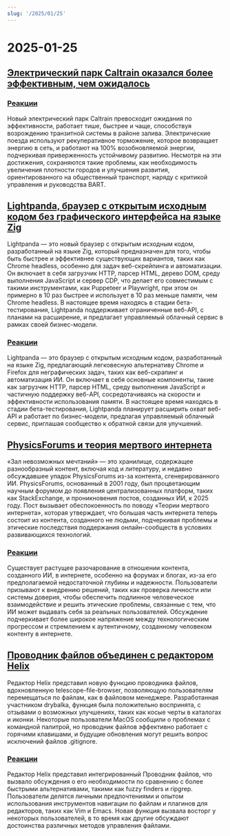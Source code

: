 ```yaml
---
slug: '/2025/01/25'
---
```


# 2025-01-25

## [Электрический парк Caltrain оказался более эффективным, чем ожидалось](https://www.caltrain.com/news/caltrains-electric-fleet-more-efficient-expected)

### [Реакции](https://news.ycombinator.com/item?id=42818692)

Новый электрический парк Caltrain превосходит ожидания по эффективности, работает тише, быстрее и чаще, способствуя возрождению транзитной системы в районе залива. Электрические поезда используют рекуперативное торможение, которое возвращает энергию в сеть, и работают на 100% возобновляемой энергии, подчеркивая приверженность устойчивому развитию. Несмотря на эти достижения, сохраняются такие проблемы, как необходимость увеличения плотности городов и улучшения развития, ориентированного на общественный транспорт, наряду с критикой управления и руководства BART.

## [Lightpanda, браузер с открытым исходным кодом без графического интерфейса на языке Zig](https://github.com/lightpanda-io/browser)

Lightpanda — это новый браузер с открытым исходным кодом, разработанный на языке Zig, который предназначен для того, чтобы быть быстрее и эффективнее существующих вариантов, таких как Chrome headless, особенно для задач веб-скрейпинга и автоматизации. Он включает в себя загрузчик HTTP, парсер HTML, дерево DOM, среду выполнения JavaScript и сервер CDP, что делает его совместимым с такими инструментами, как Puppeteer и Playwright, при этом он примерно в 10 раз быстрее и использует в 10 раз меньше памяти, чем Chrome headless. В настоящее время находясь в стадии бета-тестирования, Lightpanda поддерживает ограниченные веб-API, с планами на расширение, и предлагает управляемый облачный сервис в рамках своей бизнес-модели.

### [Реакции](https://news.ycombinator.com/item?id=42817439)

Lightpanda — это браузер с открытым исходным кодом, разработанный на языке Zig, предлагающий легковесную альтернативу Chrome и Firefox для неграфических задач, таких как веб-скрапинг и автоматизация ИИ. Он включает в себя основные компоненты, такие как загрузчик HTTP, парсер HTML, среду выполнения JavaScript и частичную поддержку веб-API, сосредотачиваясь на скорости и эффективности использования памяти. В настоящее время находясь в стадии бета-тестирования, Lightpanda планирует расширить охват веб-API и работает по бизнес-модели, предлагая управляемый облачный сервис, приглашая сообщество к обратной связи для улучшений.

## [PhysicsForums и теория мертвого интернета](https://hallofdreams.org/posts/physicsforums/)

«Зал невозможных мечтаний» — это хранилище, содержащее разнообразный контент, включая код и литературу, и недавно обсуждавшее упадок PhysicsForums из-за контента, сгенерированного ИИ. PhysicsForums, основанный в 2001 году, был процветающим научным форумом до появления централизованных платформ, таких как StackExchange, и проникновения постов, созданных ИИ, к 2025 году. Пост вызывает обеспокоенность по поводу «Теории мертвого интернета», которая утверждает, что большая часть интернета теперь состоит из контента, созданного не людьми, подчеркивая проблемы и этические последствия поддержания онлайн-сообществ в условиях развивающихся технологий.

### [Реакции](https://news.ycombinator.com/item?id=42816284)

Существует растущее разочарование в отношении контента, созданного ИИ, в интернете, особенно на форумах и блогах, из-за его предполагаемой недостаточной глубины и надежности. Пользователи призывают к внедрению решений, таких как проверка личности или системы доверия, чтобы обеспечить подлинное человеческое взаимодействие и решить этические проблемы, связанные с тем, что ИИ может выдавать себя за реальных пользователей. Обсуждение подчеркивает более широкое напряжение между технологическим прогрессом и стремлением к аутентичному, созданному человеком контенту в интернете.

## [Проводник файлов объединен с редактором Helix](https://github.com/helix-editor/helix/pull/11285)

Редактор Helix представил новую функцию проводника файлов, вдохновленную telescope-file-browser, позволяющую пользователям перемещаться по файлам, как в файловом менеджере. Разработанная участником drybalka, функция была положительно воспринята, с отзывами о возможных улучшениях, таких как косые черты в каталогах и иконки. Некоторые пользователи MacOS сообщили о проблемах с командной палитрой, но проводник файлов эффективно работает с горячими клавишами, и будущие обновления могут решить вопрос исключений файлов .gitignore.

### [Реакции](https://news.ycombinator.com/item?id=42818278)

Редактор Helix представил интегрированный Проводник файлов, что вызвало обсуждения о его необходимости по сравнению с более быстрыми альтернативами, такими как fuzzy finders и ripgrep. Пользователи делятся личными предпочтениями и опытом использования инструментов навигации по файлам и плагинов для редакторов, таких как Vim и Emacs. Новая функция вызвала восторг у некоторых пользователей, в то время как другие обсуждают достоинства различных методов управления файлами.

<head>
  <meta property="og:title" content="Электрический парк Caltrain оказался более эффективным, чем ожидалось" />
  <meta property="og:type" content="website" />
  <meta property="og:image" content="https://og.cho.sh/api/og/?title=%D0%AD%D0%BB%D0%B5%D0%BA%D1%82%D1%80%D0%B8%D1%87%D0%B5%D1%81%D0%BA%D0%B8%D0%B9%20%D0%BF%D0%B0%D1%80%D0%BA%20Caltrain%20%D0%BE%D0%BA%D0%B0%D0%B7%D0%B0%D0%BB%D1%81%D1%8F%20%D0%B1%D0%BE%D0%BB%D0%B5%D0%B5%20%D1%8D%D1%84%D1%84%D0%B5%D0%BA%D1%82%D0%B8%D0%B2%D0%BD%D1%8B%D0%BC%2C%20%D1%87%D0%B5%D0%BC%20%D0%BE%D0%B6%D0%B8%D0%B4%D0%B0%D0%BB%D0%BE%D1%81%D1%8C&subheading=%D1%81%D1%83%D0%B1%D0%B1%D0%BE%D1%82%D0%B0%2C%2025%20%D1%8F%D0%BD%D0%B2%D0%B0%D1%80%D1%8F%202025%20%D0%B3.%3A%20%D0%A1%D0%B2%D0%BE%D0%B4%D0%BA%D0%B0%20%D0%BD%D0%BE%D0%B2%D0%BE%D1%81%D1%82%D0%B5%D0%B9%20Hacker%20News" />
</head>
